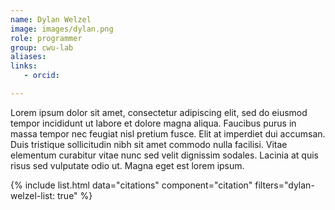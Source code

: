 ```yaml
---
name: Dylan Welzel
image: images/dylan.png
role: programmer
group: cwu-lab
aliases:
links:
   - orcid: 

---
```


Lorem ipsum dolor sit amet, consectetur adipiscing elit, sed do eiusmod tempor incididunt ut labore et dolore magna aliqua.
Faucibus purus in massa tempor nec feugiat nisl pretium fusce.
Elit at imperdiet dui accumsan.
Duis tristique sollicitudin nibh sit amet commodo nulla facilisi.
Vitae elementum curabitur vitae nunc sed velit dignissim sodales.
Lacinia at quis risus sed vulputate odio ut.
Magna eget est lorem ipsum.

{% include list.html data="citations" component="citation" filters="dylan-welzel-list: true" %}
